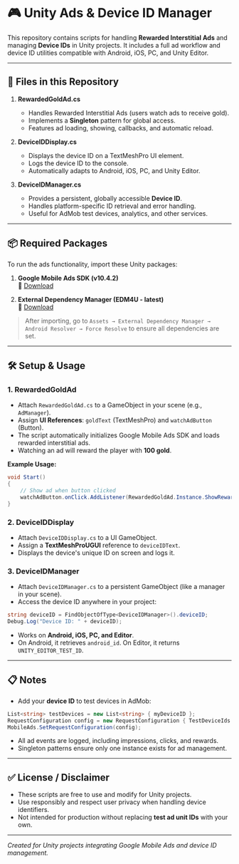 # 🎮 Unity Ads & Device ID Manager

This repository contains scripts for handling **Rewarded Interstitial Ads** and managing **Device IDs** in Unity projects. It includes a full ad workflow and device ID utilities compatible with Android, iOS, PC, and Unity Editor.

---

## 📂 Files in this Repository

1. **RewardedGoldAd.cs**
   - Handles Rewarded Interstitial Ads (users watch ads to receive gold).
   - Implements a **Singleton** pattern for global access.
   - Features ad loading, showing, callbacks, and automatic reload.

2. **DeviceIDDisplay.cs**
   - Displays the device ID on a TextMeshPro UI element.
   - Logs the device ID to the console.
   - Automatically adapts to Android, iOS, PC, and Unity Editor.

3. **DeviceIDManager.cs**
   - Provides a persistent, globally accessible **Device ID**.
   - Handles platform-specific ID retrieval and error handling.
   - Useful for AdMob test devices, analytics, and other services.

---

## 📦 Required Packages

To run the ads functionality, import these Unity packages:

1. **Google Mobile Ads SDK (v10.4.2)**  
   🔗 [Download](https://www.mediafire.com/file/qgrck8dyaq3qdsr/GoogleMobileAds-v10.4.2.unitypackage/file)

2. **External Dependency Manager (EDM4U - latest)**  
   🔗 [Download](https://www.mediafire.com/file/h8mv9o6ot65mfy5/external-dependency-manager-latest.unitypackage/file)

> After importing, go to `Assets → External Dependency Manager → Android Resolver → Force Resolve` to ensure all dependencies are set.

---

## 🛠️ Setup & Usage

### 1. RewardedGoldAd

- Attach `RewardedGoldAd.cs` to a GameObject in your scene (e.g., `AdManager`).
- Assign **UI References**: `goldText` (TextMeshPro) and `watchAdButton` (Button).
- The script automatically initializes Google Mobile Ads SDK and loads rewarded interstitial ads.
- Watching an ad will reward the player with **100 gold**.

**Example Usage:**
```csharp
void Start()
{
    // Show ad when button clicked
    watchAdButton.onClick.AddListener(RewardedGoldAd.Instance.ShowRewardedInterstitialAd);
}
```

### 2. DeviceIDDisplay

- Attach `DeviceIDDisplay.cs` to a UI GameObject.
- Assign a **TextMeshProUGUI** reference to `deviceIDText`.
- Displays the device's unique ID on screen and logs it.

### 3. DeviceIDManager

- Attach `DeviceIDManager.cs` to a persistent GameObject (like a manager in your scene).
- Access the device ID anywhere in your project:
```csharp
string deviceID = FindObjectOfType<DeviceIDManager>().deviceID;
Debug.Log("Device ID: " + deviceID);
```

- Works on **Android, iOS, PC, and Editor**.
- On Android, it retrieves `android_id`. On Editor, it returns `UNITY_EDITOR_TEST_ID`.

---

## 📋 Notes

- Add your **device ID** to test devices in AdMob:
```csharp
List<string> testDevices = new List<string> { myDeviceID };
RequestConfiguration config = new RequestConfiguration { TestDeviceIds = testDevices };
MobileAds.SetRequestConfiguration(config);
```
- All ad events are logged, including impressions, clicks, and rewards.
- Singleton patterns ensure only one instance exists for ad management.

---

## ✅ License / Disclaimer
- These scripts are free to use and modify for Unity projects.
- Use responsibly and respect user privacy when handling device identifiers.
- Not intended for production without replacing **test ad unit IDs** with your own.

---

*Created for Unity projects integrating Google Mobile Ads and device ID management.*

